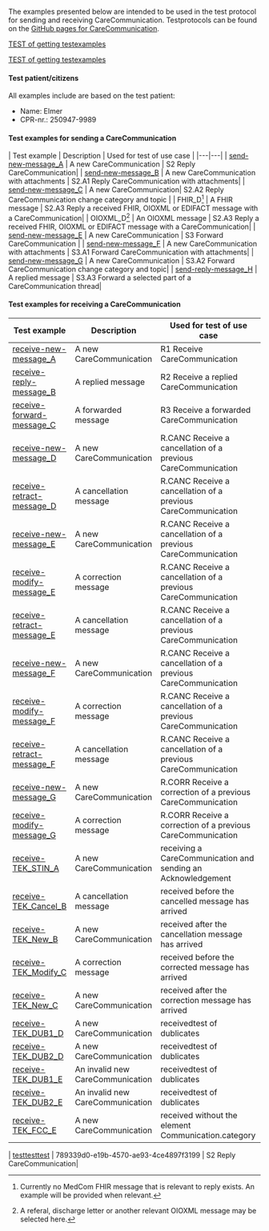 The examples presented below are intended to be used in the test protocol for sending and receiving CareCommunication. Testprotocols can be found on the [GitHub pages for CareCommunication](https://medcomdk.github.io/dk-medcom-carecommunication/#2-test-and-certification). 

[TEST of getting testexamples](./CareCommunication_Ex_send.zip)

[TEST of getting testexamples](./CareCommunication_Ex_receive.zip)


#### Test patient/citizens
All examples include are based on the test patient:
* Name: Elmer
* CPR-nr.: 250947-9989

#### Test examples for sending a CareCommunication

|  Test example     |     Description     | Used for test of use case |
|---|---|
| [send-new-message_A](./Bundle-94de89c4-1d41-4e35-b535-14d0c198fec7.html) | A new CareCommunication   | S2 Reply CareCommunication|
| [send-new-message_B](./Bundle-8887f191-498f-4056-941e-76ac471a8321.html) | A new CareCommunication with attachments  | S2.A1 Reply CareCommunication with attachments|
| [send-new-message_C](./Bundle-b9d70cd1-e368-4552-85a9-ab8b68482fec.html) | A new CareCommunication| S2.A2 Reply CareCommunication change category and topic |
| FHIR_D[^1] | A FHIR message  |  S2.A3 Reply a received FHIR, OIOXML or EDIFACT message with a CareCommunication|
| OIOXML_D[^2] | An OIOXML message |  S2.A3 Reply a received FHIR, OIOXML or EDIFACT message with a CareCommunication|
| [send-new-message_E](./Bundle-79036635-8f3a-40be-a3d8-81f7abb6a3e4.html) | A new CareCommunication  | S3 Forward CareCommunication |
| [send-new-message_F](./Bundle-87d8419d-374f-4893-b918-68a29c472398.html) | A new CareCommunication with attachments  | S3.A1 Forward CareCommunication with attachments|
| [send-new-message_G](./Bundle-6d185767-2168-48f4-a79f-75db4924eaa2.html) | A new CareCommunication | S3.A2 Forward CareCommunication change category and topic|
| [send-reply-message_H](./Bundle-ad3c34d7-6413-4432-b48d-3422fc5a4ce5.html) | A replied message | S3.A3 Forward a selected part of a CareCommunication thread|

[^1]: Currently no MedCom FHIR message that is relevant to reply exists. An example will be provided when relevant.
[^2]: A referal, discharge letter or another relevant OIOXML message may be selected here. 

#### Test examples for receiving a CareCommunication

|  Test example     |     Description     | Used for test of use case |
|---|---|---|
| [receive-new-message_A](./) | A new CareCommunication  | R1 Receive CareCommunication|
| [receive-reply-message_B](./) | A replied message |R2 Receive a replied CareCommunication |
| [receive-forward-message_C](./) | A forwarded message | R3 Receive a forwarded CareCommunication|
| [receive-new-message_D](./) | A new CareCommunication   | R.CANC Receive a cancellation of a previous CareCommunication |
| [receive-retract-message_D](./) | A cancellation message  |R.CANC Receive a cancellation of a previous CareCommunication |
| [receive-new-message_E](./) | A new CareCommunication| R.CANC Receive a cancellation of a previous CareCommunication |
| [receive-modify-message_E](./) | A correction message| R.CANC Receive a cancellation of a previous CareCommunication |
| [receive-retract-message_E](./) | A cancellation message |R.CANC Receive a cancellation of a previous CareCommunication |
| [receive-new-message_F](./) | A new CareCommunication | R.CANC Receive a cancellation of a previous CareCommunication|
| [receive-modify-message_F](./) | A correction message | R.CANC Receive a cancellation of a previous CareCommunication|
| [receive-retract-message_F](./) | A cancellation message| R.CANC Receive a cancellation of a previous CareCommunication |
| [receive-new-message_G](./) | A new CareCommunication |R.CORR Receive a correction of a previous CareCommunication |
| [receive-modify-message_G](./) | A correction message | R.CORR Receive a correction of a previous CareCommunication|
| [receive-TEK_STIN_A](./) | A new CareCommunication |receiving a CareCommunication and sending an Acknowledgement |
| [receive-TEK_Cancel_B](./) | A cancellation message  |received before the cancelled message has arrived |
| [receive-TEK_New_B](./) | A new CareCommunication  | received after the cancellation message has arrived|
| [receive-TEK_Modify_C](./) | A correction message  | received before the corrected message has arrived|
| [receive-TEK_New_C](./) | A new CareCommunication  | received after the correction message has arrived|
| [receive-TEK_DUB1_D](./) | A new CareCommunication  | receivedtest of dublicates|
| [receive-TEK_DUB2_D](./) | A new CareCommunication  |receivedtest of dublicates |
| [receive-TEK_DUB1_E](./) | An invalid new CareCommunication |receivedtest of dublicates |
| [receive-TEK_DUB2_E](./) | An invalid new CareCommunication | receivedtest of dublicates|
| [receive-TEK_FCC_E](./) | A new CareCommunication  | received without the element Communication.category|



| [testtesttest](./Bundle-789339d0-e19b-4570-ae93-4ce4897f3199.html) | 789339d0-e19b-4570-ae93-4ce4897f3199   | S2 Reply CareCommunication|